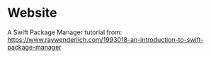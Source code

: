 # Website

A Swift Package Manager tutorial from:
https://www.raywenderlich.com/1993018-an-introduction-to-swift-package-manager
